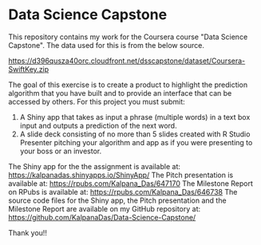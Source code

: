 # Data Science Capstone
This repository contains my work for the Coursera course "Data Science Capstone". The data used for this is from the below source. 

https://d396qusza40orc.cloudfront.net/dsscapstone/dataset/Coursera-SwiftKey.zip

The goal of this exercise is to create a product to highlight the prediction algorithm that you have built and to provide an interface that can be accessed by others. For this project you must submit:

1. A Shiny app that takes as input a phrase (multiple words) in a text box input and outputs a prediction of the next word.
2. A slide deck consisting of no more than 5 slides created with R Studio Presenter pitching your algorithm and app as if you were presenting to your boss or an investor.

The Shiny app for the the assignment is available at: https://kalpanadas.shinyapps.io/ShinyApp/
The Pitch presentation is available at: https://rpubs.com/Kalpana_Das/647170
The Milestone Report on RPubs is available at: https://rpubs.com/Kalpana_Das/646738
The source code files for the Shiny app, the Pitch presentation and the Milestone Report are available on my GitHub repository at: https://github.com/KalpanaDas/Data-Science-Capstone/

Thank you!!
